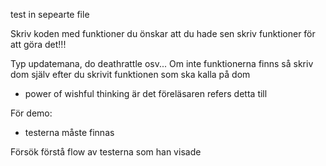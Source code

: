 
test in sepearte file

Skriv koden med funktioner du önskar att du hade sen skriv funktioner för att göra det!!!

Typ updatemana, do deathrattle osv... Om inte funktionerna finns så skriv dom själv efter du skrivit funktionen som ska kalla på dom
- power of wishful thinking är det föreläsaren refers detta till

För demo:
- testerna måste finnas

Försök förstå flow av testerna som han visade